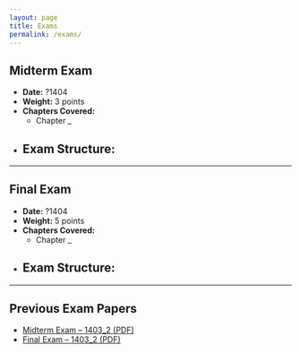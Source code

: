 ```yaml
---
layout: page
title: Exams
permalink: /exams/
---
```


## Midterm Exam
- **Date:** ?1404 
- **Weight:** 3 points  
- **Chapters Covered:**  
  - Chapter _
- **Exam Structure:**  
  - 
---

## Final Exam
- **Date:** ?1404
- **Weight:** 5 points  
- **Chapters Covered:**  
  - Chapter _
- **Exam Structure:**  
  - 

---

## Previous Exam Papers
- [Midterm Exam – 1403_2 (PDF)](/assets/exams/midterm-2025.pdf)  
- [Final Exam – 1403_2 (PDF)](/assets/exams/final-2025.pdf)  

